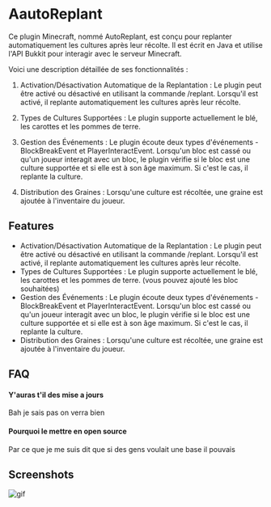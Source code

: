
# AautoReplant

Ce plugin Minecraft, nommé AutoReplant, est conçu pour replanter automatiquement les cultures après leur récolte. Il est écrit en Java et utilise l'API Bukkit pour interagir avec le serveur Minecraft.

Voici une description détaillée de ses fonctionnalités :

1. Activation/Désactivation Automatique de la Replantation : Le plugin peut être activé ou désactivé en utilisant la commande /replant. Lorsqu'il est activé, il replante automatiquement les cultures après leur récolte.

2. Types de Cultures Supportées : Le plugin supporte actuellement le blé, les carottes et les pommes de terre.

3. Gestion des Événements : Le plugin écoute deux types d'événements - BlockBreakEvent et PlayerInteractEvent. Lorsqu'un bloc est cassé ou qu'un joueur interagit avec un bloc, le plugin vérifie si le bloc est une culture supportée et si elle est à son âge maximum. Si c'est le cas, il replante la culture.

4. Distribution des Graines : Lorsqu'une culture est récoltée, une graine est ajoutée à l'inventaire du joueur. 


## Features



- Activation/Désactivation Automatique de la Replantation : Le plugin peut être activé ou désactivé en utilisant la commande /replant. Lorsqu'il est activé, il replante automatiquement les cultures après leur récolte.
- Types de Cultures Supportées : Le plugin supporte actuellement le blé, les carottes et les pommes de terre. (vous pouvez ajouté les bloc souhaitées)
- Gestion des Événements : Le plugin écoute deux types d'événements - BlockBreakEvent et PlayerInteractEvent. Lorsqu'un bloc est cassé ou qu'un joueur interagit avec un bloc, le plugin vérifie si le bloc est une culture supportée et si elle est à son âge maximum. Si c'est le cas, il replante la culture.
- Distribution des Graines : Lorsqu'une culture est récoltée, une graine est ajoutée à l'inventaire du joueur.


## FAQ

#### Y'auras t'il des mise a jours

Bah je sais pas on verra bien

#### Pourquoi le mettre en open source 

Par ce que je me suis dit que si des gens voulait une base il pouvais


## Screenshots

![gif](https://im3.ezgif.com/tmp/ezgif-3-972b177a12.gif)
